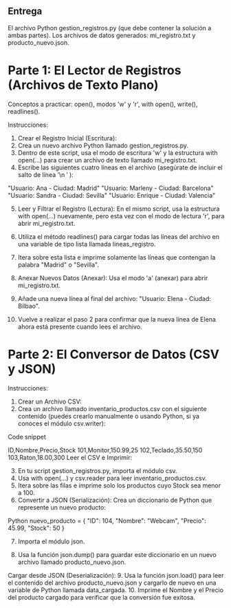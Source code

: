 ## Entrega
El archivo Python gestion_registros.py (que debe contener la solución a ambas partes).
Los archivos de datos generados: mi_registro.txt y producto_nuevo.json.

# Parte 1: El Lector de Registros (Archivos de Texto Plano)
Conceptos a practicar: open(), modos 'w' y 'r', with open(), write(), readlines().

Instrucciones:
1. Crear el Registro Inicial (Escritura):
2. Crea un nuevo archivo Python llamado gestion_registros.py.
3. Dentro de este script, usa el modo de escritura 'w' y la estructura with open(...) para crear un archivo de texto llamado mi_registro.txt.
4. Escribe las siguientes cuatro líneas en el archivo 
(asegúrate de incluir el salto de línea ’\n 
′
 ):

"Usuario: Ana - Ciudad: Madrid"
"Usuario: Marleny - Ciudad: Barcelona"
"Usuario: Sandra - Ciudad: Sevilla"
"Usuario: Enrique - Ciudad: Valencia"

5. Leer y Filtrar el Registro (Lectura):
En el mismo script, usa la estructura with open(...) nuevamente, pero esta vez con el modo de lectura 'r', para abrir mi_registro.txt.

6. Utiliza el método readlines() para cargar todas las líneas del archivo en una variable de tipo lista llamada lineas_registro.

7. Itera sobre esta lista e imprime solamente las líneas que contengan la palabra "Madrid" o "Sevilla".

8. Anexar Nuevos Datos (Anexar):
Usa el modo 'a' (anexar) para abrir mi_registro.txt.
9. Añade una nueva línea al final del archivo: "Usuario: Elena - Ciudad: Bilbao".
10. Vuelve a realizar el paso 2 para confirmar que la nueva línea de Elena ahora está presente cuando lees el archivo.

# Parte 2: El Conversor de Datos (CSV y JSON)

Instrucciones:
1. Crear un Archivo CSV:
2. Crea un archivo llamado inventario_productos.csv con el siguiente contenido (puedes crearlo manualmente o usando Python, si ya conoces el módulo csv.writer):

Code snippet

ID,Nombre,Precio,Stock
101,Monitor,150.99,25
102,Teclado,35.50,150
103,Raton,18.00,300
Leer el CSV e Imprimir:

3. En tu script gestion_registros.py, importa el módulo csv.
4. Usa with open(...) y csv.reader para leer inventario_productos.csv.
5. Itera sobre las filas e imprime solo los productos cuyo Stock sea menor a 100.
6. Convertir a JSON (Serialización):
Crea un diccionario de Python que represente un nuevo producto:

Python
nuevo_producto = {
    "ID": 104,
    "Nombre": "Webcam",
    "Precio": 45.99,
    "Stock": 50
}

7. Importa el módulo json.

8. Usa la función json.dump() para guardar este diccionario en un nuevo archivo llamado producto_nuevo.json.

Cargar desde JSON (Deserialización):
9. Usa la función json.load() para leer el contenido del archivo producto_nuevo.json y cargarlo de nuevo en una variable de Python llamada data_cargada.
10. Imprime el Nombre y el Precio del producto cargado para verificar que la conversión fue exitosa.